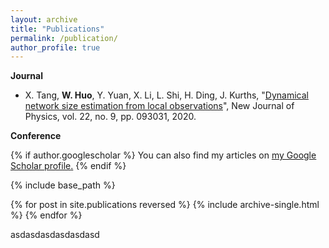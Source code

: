 ```yaml
---
layout: archive
title: "Publications"
permalink: /publication/
author_profile: true
---
```


**Journal**
- X. Tang, **W. Huo**, Y. Yuan, X. Li, L. Shi, H. Ding, J. Kurths, "[Dynamical network size estimation
from local observations]([https://iopscience.iop.org/article/10.1088/1367-2630/abaf2f/meta])", New Journal of Physics, vol. 22, no. 9, pp. 093031, 2020.

**Conference**

{% if author.googlescholar %}
  You can also find my articles on <u><a href="{{author.googlescholar}}">my Google Scholar profile</a>.</u>
{% endif %}

{% include base_path %}

{% for post in site.publications reversed %}
  {% include archive-single.html %}
{% endfor %}


asdasdasdasdasdasd
